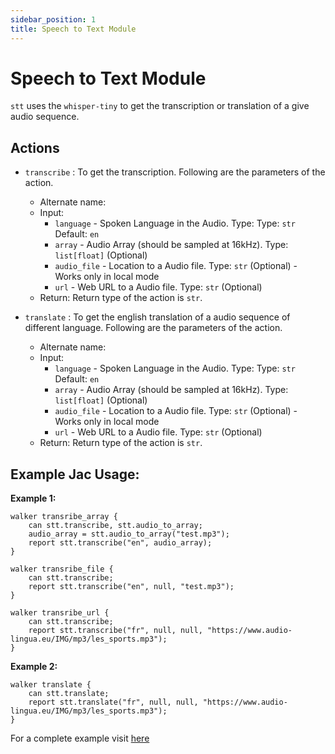 ```yaml
---
sidebar_position: 1
title: Speech to Text Module
---
```


# Speech to Text Module

`stt` uses the `whisper-tiny` to get the transcription or translation of a give audio sequence.

## Actions

* `transcribe` : To get the transcription. Following are the parameters of the action.
  * Alternate name:
  * Input:
    * `language` - Spoken Language in the Audio. Type: Type: `str` Default: `en`
    * `array` - Audio Array (should be sampled at 16kHz). Type: `list[float]` (Optional)
    * `audio_file` - Location to a Audio file. Type: `str` (Optional) - Works only in local mode
    * `url` - Web URL to a Audio file. Type: `str` (Optional)
  * Return: Return type of the action is `str`.

* `translate` : To get the english translation of a audio sequence of different language. Following are the parameters of the action.
  * Alternate name:
  * Input:
    * `language` - Spoken Language in the Audio. Type: Type: `str` Default: `en`
    * `array` - Audio Array (should be sampled at 16kHz). Type: `list[float]` (Optional)
    * `audio_file` - Location to a Audio file. Type: `str` (Optional) - Works only in local mode
    * `url` - Web URL to a Audio file. Type: `str` (Optional)
  * Return: Return type of the action is `str`.

## Example Jac Usage:

**Example 1:**

```jac
walker transribe_array {
    can stt.transcribe, stt.audio_to_array;
    audio_array = stt.audio_to_array("test.mp3");
    report stt.transcribe("en", audio_array);
}

walker transribe_file {
    can stt.transcribe;
    report stt.transcribe("en", null, "test.mp3");
}

walker transribe_url {
    can stt.transcribe;
    report stt.transcribe("fr", null, null, "https://www.audio-lingua.eu/IMG/mp3/les_sports.mp3");
}
```

**Example 2:**
```jac
walker translate {
    can stt.translate;
    report stt.translate("fr", null, null, "https://www.audio-lingua.eu/IMG/mp3/les_sports.mp3");
}
```

For a complete example visit [here](https://github.com/Jaseci-Labs/jaseci/tree/main/jaseci_ai_kit/jac_speech/jac_speech/stt)
